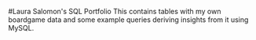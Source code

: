 #Laura Salomon's SQL Portfolio
This contains tables with my own boardgame data and some example queries deriving insights from it using MySQL.
